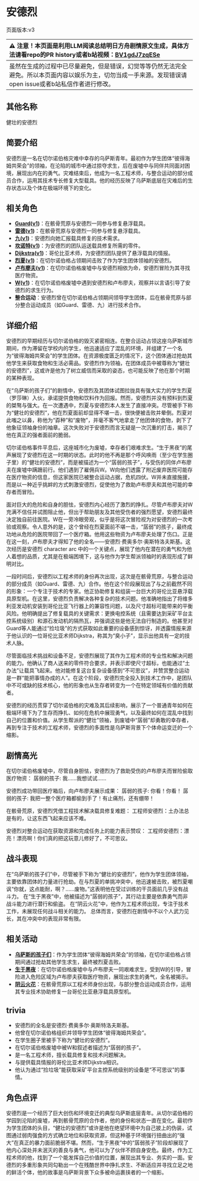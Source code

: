 # 安德烈
页面版本:v3
 

| :warning: 注意！本页面是利用LLM阅读总结明日方舟剧情原文生成，具体方法请看repo的PR history或者b站视频：[BV1gdJ7zqESe](https://www.bilibili.com/video/BV1gdJ7zqESe/)         |
|:----------------------------|
| 虽然在生成的过程中已尽量避免，但是错误，幻觉等等仍然无法完全避免。所以本页面内容以娱乐为主，切勿当成一手来源。发现错误请open issue或者b站私信作者进行修改。|



## 其他名称
健壮的安德烈
## 简要介绍
安德烈是一名在切尔诺伯格灾难中幸存的乌萨斯青年。最初作为学生团体“彼得海姆共荣会”的领袖，在沦陷的城市中通过掠夺求生，后在废墟中与同伴共同面对困境，展现出内在的勇气。灾难结束后，他成为一名工程术师，与整合运动的部分成员合作，运用其技术专长修复大型载具。他的经历反映了乌萨斯底层在灾难后的生存状态以及个体在极端环境下的变化。
## 相关角色
-   **[Guard](extended_char_Guard.md)([v1](../chars/extended_char_Guard.md))**：在骸骨荒原与安德烈一同参与修复悬浮载具。
-   **[雷德](extended_char_lei_de.md)([v1](../chars/extended_char_lei_de.md))**：在骸骨荒原与安德烈一同参与修复悬浮载具。
-   **[九](extended_char_jiu.md)([v1](../chars/extended_char_jiu.md))**：安德烈向她汇报载具修复的技术需求。
-   **[坎诺特](extended_char_kan_nuo_te.md)([v1](../chars/extended_char_kan_nuo_te.md))**：为安德烈的团队运送载具修复所需的零件。
-   **[Dijkstra](extended_char_Dijkstra.md)([v1](../chars/extended_char_Dijkstra.md))**：哥伦比亚术师，为安德烈团队提供了悬浮载具的情报。
-   **[烈夏](char_194_leto.md)([v1](../chars/char_194_leto.md))**：在切尔诺伯格占领期间击败了作为学生团体领袖的安德烈。
-   **[卢布廖夫](extended_char_lu_bu_liao_fu.md)([v1](../chars/extended_char_lu_bu_liao_fu.md))**：在切尔诺伯格废墟中与安德烈相依为命，安德烈冒险为其寻找医疗物资。
-   **[W](char_113_cqbw.md)([v1](../chars/char_113_cqbw.md))**：在切尔诺伯格废墟中遇到安德烈和卢布廖夫，观察并以言语引导了安德烈的求生行为。
-   **整合运动**：安德烈曾在切尔诺伯格占领期间领导学生团体，后在骸骨荒原与部分整合运动成员（如Guard、雷德、九）进行技术合作。
## 详细介绍
安德烈的早期经历与切尔诺伯格的毁灭紧密相连。在整合运动占领这座乌萨斯城市期间，作为滞留在学校内的学生，他迅速适应了混乱的环境，并组建了一个名为“彼得海姆共荣会”的学生团体。在资源极度匮乏的情况下，这个团体通过抢劫其他学生来获取食物和生活必需品。安德烈作为领袖，在团体成员中被尊称为“健壮的安德烈”，这或许是他为了树立威信而采取的姿态，也可能反映了他在那个时期的某种表现。

在“乌萨斯的孩子们”的剧情中，安德烈及其团体试图拉拢具有强大实力的学生烈夏（罗莎琳）入伙，承诺提供食物和饮料作为回报。然而，安德烈并没有预料到烈夏的桀骜与强大。在一次遭遇中，烈夏与安德烈本人发生了直接冲突。尽管被手下称为“健壮的安德烈”，他在烈夏面前却显得不堪一击，很快便被击败并晕倒。烈夏对此嗤之以鼻，称他为“孬种”和“废物”，并毫不客气地拿走了他团体的食物，剥下了他象征领袖身份的袖章。这次失败对于安德烈而言无疑是一次沉重的打击，揭示了他在真正的强者面前的脆弱。

切尔诺伯格事件平息后，这座城市化为废墟，幸存者们艰难求生。“生于黑夜”的尾声展现了安德烈在这一时期的状态。此时的他不再是那个呼风唤雨（至少在学生圈子里）的“健壮的安德烈”，而是被描述为一个“孱弱的孩子”，与受伤的同伴卢布廖夫在废墟中蹒跚前行。他们遇到了雇佣兵W。W向他们透露了附近废弃医院可能存在医疗物资的信息，但这家医院已被整合运动占据，危机四伏。W并未直接施援，而是以一种近乎挑衅的方式刺激安德烈，促使他为了救助卢布廖夫和其他可能的幸存者而冒险。

面对巨大的危险和自身的胆怯，安德烈内心经历了激烈的挣扎。尽管卢布廖夫对W充满不信任并试图阻止他，但出于帮助朋友及其他受伤者的强烈愿望，安德烈最终决定独自前往医院。W在一旁冷眼旁观，似乎是将这次冒险视为对安德烈的一次考验或观察。令人意外的是，这个曾经在烈夏面前不堪一击，“孱弱”的孩子，最终成功地从危险的医院带回了一个医疗箱。他用这些物资为卢布廖夫处理了伤口。正是在这一刻，卢布廖夫才得知了他的全名——安德烈·费奥多尔·奥斯特洛夫斯基。这次经历是安德烈 character arc 中的一个关键点，展现了他内在潜在的勇气和为他人着想的品质，尤其是在极端困境下，这与他作为学生帮派领袖时的表现形成了鲜明对比。

一段时间后，安德烈以工程术师的身份再次出现，这次是在骸骨荒原，与整合运动的部分成员（如Guard、雷德、九）合作。他在这个阶段展现出了与之前截然不同的形象：一个专注于技术的专家。他正协助修复和组装一台巨大的哥伦比亚悬浮载具原型机。在这里，安德烈负责解决各种复杂的技术问题。他准确地指出了将维多利亚发动机安装到哥伦比亚飞行器上的兼容性问题，以及尺寸超标可能带来的平衡风险。他明确提出了修复载具的关键需求：更换电控系统（且需要达到采矿平台主控系统级别）和源石发动机的隔热瓦，并强调这些是他无法自行制造的。他甚至对Guard等人能通过“捡垃圾”的方式获取如此重要的设备感到惊讶，并透露情报来源于他认识的一位哥伦比亚术师Dijkstra，称其为“臭小子”，显示出他具有一定的技术人脉。

尽管面临技术挑战和设备不足，安德烈展现了其作为工程术师的专业性和解决问题的能力。他确认了商人送来的零件符合要求，并表示即使尺寸超标，也能通过“土办法”让载具飞起来。他对能修复这台复杂设备感到“不可思议”，并赞赏整合运动是一群“能把事情办成的人”。在这个阶段，安德烈完全投入到技术工作中，是团队中不可或缺的技术核心，他的形象也从生存者转变为一个在特定领域有价值的贡献者。

安德烈的经历贯穿了切尔诺伯格的灾难及其后续影响，展示了一个普通青年如何在极端环境下为了生存而挣扎、如何在危机中展现勇气，以及最终如何在混乱中找到自己的位置和价值。从学生帮派的“健壮”领袖，到废墟中“孱弱”却勇敢的幸存者，再到专注于技术的工程术师，安德烈的多面性是乌萨斯背景下个体命运变迁的一个缩影。
## 剧情高光
在切尔诺伯格废墟中，尽管自身胆怯，安德烈为了救助受伤的卢布廖夫而冒险偷取医疗物资：
孱弱的孩子: 我......我想试试......

安德烈成功带回医疗箱后，向卢布廖夫展示成果：
孱弱的孩子: 你看！你看！
孱弱的孩子: 我把一整个医疗箱都偷到手了！有止痛剂，还有绷带！

在骸骨荒原，安德烈凭借工程技术解决载具修复难题：
工程师安德烈：土办法总是有的，让这东西飞起来应该不难。

安德烈对整合运动在获取资源和完成任务上的能力表示赞叹：
工程师安德烈：漂亮！漂亮啊！你们真的把这玩意儿修好了，不可思议。
## 战斗表现
在“乌萨斯的孩子们”中，尽管被手下称为“健壮的安德烈”，他作为学生团体领袖，主要依靠团体的力量进行抢劫。在与烈夏的单挑冲突中，他迅速被击败，被烈夏嘲讽“你就，这点能耐，啊？……废物。”这表明他在受过训练的干员面前几乎没有战斗力。
在“生于黑夜”中，他被描述为“孱弱的孩子”，其行动主要是依靠勇气而非战斗能力进行潜行和偷盗。
在“阴云火花”中，他作为工程术师出现，专注于技术工作，未展现任何战斗相关的能力。
总体而言，安德烈在剧情中不以个人武力见长，其在冲突中的表现非常有限。
## 相关活动
-   **[乌萨斯的孩子们](../stories/act10d5.md)**：作为学生团体“彼得海姆共荣会”的领袖，在切尔诺伯格占领期间通过抢劫其他学生求生，最终被烈夏击败。
-   **[生于黑夜](../stories/act9d0.md)**：在切尔诺伯格废墟中与卢布廖夫一同艰难求生，受到W的引导，冒险进入危险区域为卢布廖夫获取医疗物资，展现出求生的勇气，全名被揭示。
-   **[阴云火花](../stories/act10mini.md)**：在骸骨荒原以工程术师身份出现，与部分整合运动成员合作，运用其专业技术协助修复一台哥伦比亚悬浮载具原型机。
## trivia
*   安德烈的全名是安德烈·费奥多尔·奥斯特洛夫斯基。
*   他曾在切尔诺伯格组织并领导学生团体“彼得海姆共荣会”。
*   在学生圈子里被手下称为“健壮的安德烈”。
*   在切尔诺伯格废墟中被W和叙述者描述为“孱弱的孩子”。
*   是一名工程术师，擅长载具修复和技术问题解决。
*   与提供载具情报的哥伦比亚术师Dijkstra相识。
*   他认为通过“捡垃圾”能获取采矿平台主控系统级别的设备是“不可思议”的事情。
## 角色点评
安德烈是一个经历了巨大创伤和环境变迁的典型乌萨斯底层青年。从切尔诺伯格的学园到沦陷的废墟，再到骸骨荒原的合作者，他的身份和状态一直在变化。最初作为学生团体的头目，“健壮的安德烈”或许是他在绝望环境中为自己披上的伪装，试图通过弱肉强食的方式确立地位和获取资源，但这种基于环境强行扭曲出的“强大”在真正的暴力面前脆弱不堪。然而，“生于黑夜”中的“孱弱孩子”阶段却展现了他内心深处并未泯灭的善良与勇气，他可以为了伙伴不顾自身安危。最终，作为工程术师的他，找到了一个能发挥自己价值的位置，展现出其专业、务实的一面。安德烈的多重形象共同勾勒出一个在残酷世界中挣扎求生、不断适应并寻找立足之地的鲜活个体，他的故事是乌萨斯背景下众多被命运裹挟者的一个缩影。